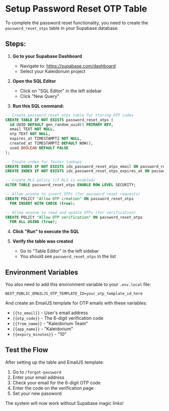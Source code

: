 # Setup Password Reset OTP Table

To complete the password reset functionality, you need to create the `password_reset_otps` table in your Supabase database.

## Steps:

1. **Go to your Supabase Dashboard**
   - Navigate to: https://supabase.com/dashboard
   - Select your Kaleidorium project

2. **Open the SQL Editor**
   - Click on "SQL Editor" in the left sidebar
   - Click "New Query"

3. **Run this SQL command:**

```sql
-- Create password_reset_otps table for storing OTP codes
CREATE TABLE IF NOT EXISTS password_reset_otps (
  id UUID DEFAULT gen_random_uuid() PRIMARY KEY,
  email TEXT NOT NULL,
  otp TEXT NOT NULL,
  expires_at TIMESTAMPTZ NOT NULL,
  created_at TIMESTAMPTZ DEFAULT NOW(),
  used BOOLEAN DEFAULT FALSE
);

-- Create index for faster lookups
CREATE INDEX IF NOT EXISTS idx_password_reset_otps_email ON password_reset_otps(email);
CREATE INDEX IF NOT EXISTS idx_password_reset_otps_expires_at ON password_reset_otps(expires_at);

-- Create RLS policy (if RLS is enabled)
ALTER TABLE password_reset_otps ENABLE ROW LEVEL SECURITY;

-- Allow anyone to insert OTPs (for password reset requests)
CREATE POLICY "Allow OTP creation" ON password_reset_otps
  FOR INSERT WITH CHECK (true);

-- Allow anyone to read and update OTPs (for verification)
CREATE POLICY "Allow OTP verification" ON password_reset_otps
  FOR ALL USING (true);
```

4. **Click "Run" to execute the SQL**

5. **Verify the table was created**
   - Go to "Table Editor" in the left sidebar
   - You should see `password_reset_otps` in the list

## Environment Variables

You also need to add this environment variable to your `.env.local` file:

```
NEXT_PUBLIC_EMAILJS_OTP_TEMPLATE_ID=your_otp_template_id_here
```

And create an EmailJS template for OTP emails with these variables:
- `{{to_email}}` - User's email address
- `{{otp_code}}` - The 6-digit verification code
- `{{from_name}}` - "Kaleidorium Team"
- `{{app_name}}` - "Kaleidorium"
- `{{expiry_minutes}}` - "10"

## Test the Flow

After setting up the table and EmailJS template:

1. Go to `/forgot-password`
2. Enter your email address
3. Check your email for the 6-digit OTP code
4. Enter the code on the verification page
5. Set your new password

The system will now work without Supabase magic links!


